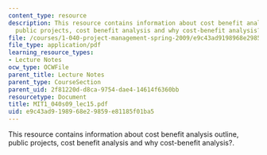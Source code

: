 ```yaml
---
content_type: resource
description: This resource contains information about cost benefit analysis outline,
  public projects, cost benefit analysis and why cost-benefit analysis?.
file: /courses/1-040-project-management-spring-2009/e9c43ad9198968e29859e81185f01ba5_MIT1_040s09_lec15.pdf
file_type: application/pdf
learning_resource_types:
- Lecture Notes
ocw_type: OCWFile
parent_title: Lecture Notes
parent_type: CourseSection
parent_uid: 2f81220d-d8ca-9754-dae4-14614f6360bb
resourcetype: Document
title: MIT1_040s09_lec15.pdf
uid: e9c43ad9-1989-68e2-9859-e81185f01ba5
---
```

This resource contains information about cost benefit analysis outline, public projects, cost benefit analysis and why cost-benefit analysis?.

